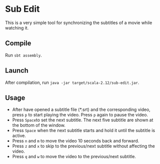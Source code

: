 # Sub Edit
This is a very simple tool for synchronizing the subtitles
of a movie while watching it.

## Compile

Run `sbt assembly`.

## Launch

After compilation, 
run `java -jar target/scala-2.12/sub-edit.jar`.

## Usage

* After have opened a subtitle file (*.srt) and
the corresponding video, press `p` to start
playing the video.
Press `p` again to pause the video.
* Press `Space`to set the next subtitle.
The next five subtitle are shown at the bottom of the window.
* Press `Space` when the next subtitle starts and hold it
until the subtitle is active.
* Press `n` and `m` to move the video 10 seconds back and forward.
* Press `z` and `x` to skip to the previous/next subtitle without affecting the video.
* Press `q` and `w` to move the video to the previous/next subtitle.



